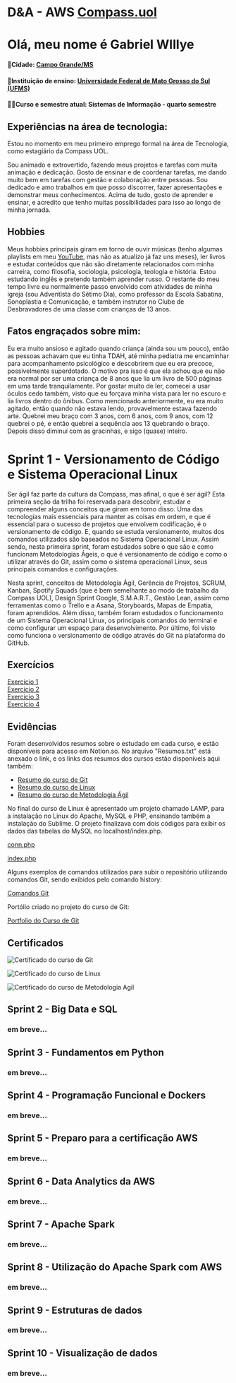 # D&A - AWS [Compass.uol](https://compass.uol/pt/home/?utm_source=google-ads&utm_medium=ppc&utm_campaign=compasso-uol-institucional&utm_term=compass+uol)

# Olá, meu nome é Gabriel WIllye

#### 🏡Cidade: [Campo Grande/MS](https://www.google.com.br/maps/place/Campo+Grande,+MS/@-20.6258611,-54.8465322,10z/data=!3m1!4b1!4m6!3m5!1s0x9486f3f8b2834447:0xa35a7db8b968e5fd!8m2!3d-20.6281521!4d-54.5218074!16s%2Fg%2F11rgdh3sd7?entry=ttu)
#### 🏫Instituição de ensino: [Universidade Federal de Mato Grosso do Sul (UFMS)](https://www.ufms.br/)
#### 👨‍🎓Curso e semestre atual: Sistemas de Informação - quarto semestre

## Experiências na área de tecnologia:

Estou no momento em meu primeiro emprego formal na área de Tecnologia, como estagiário da Compass UOL.

Sou animado e extrovertido, fazendo meus projetos e tarefas com muita animação e dedicação. Gosto de ensinar e de coordenar tarefas, me dando muito bem em tarefas com gestão e colaboração entre pessoas. Sou dedicado e amo trabalhos em que posso discorrer, fazer apresentações e demonstrar meus conhecimentos. Acima de tudo, gosto de aprender e ensinar, e acredito que tenho muitas possibilidades para isso ao longo de minha jornada.

## Hobbies

Meus hobbies principais giram em torno de ouvir músicas (tenho algumas playlists em meu [YouTube](https://www.youtube.com/@gabrielwillye/playlists), mas não as atualizo já faz uns meses), ler livros e estudar conteúdos que não são diretamente relacionados com minha carreira, como filosofia, sociologia, psicologia, teologia e história. Estou estudando inglês e pretendo também aprender russo.
O restante do meu tempo livre eu normalmente passo envolvido com atividades de minha igreja (sou Adventista do Sétimo Dia), como professor da Escola Sabatina, Sonoplastia e Comunicação, e também instrutor no Clube de Desbravadores de uma classe com crianças de 13 anos. 

## Fatos engraçados sobre mim:

Eu era muito ansioso e agitado quando criança (ainda sou um pouco), então as pessoas achavam que eu tinha TDAH, até minha pediatra me encaminhar para acompanhamento psicológico e descobrirem que eu era precoce, possivelmente superdotado. O motivo pra isso é que ela achou que eu não era normal por ser uma criança de 8 anos que lia um livro de 500 páginas em uma tarde tranquilamente.
Por gostar muito de ler, comecei a usar óculos cedo também, visto que eu forçava minha vista para ler no escuro e lia livros dentro do ônibus. Como mencionado anteriormente, eu era muito agitado, então quando não estava lendo, provavelmente estava fazendo arte. Quebrei meu braço com 3 anos, com 6 anos, com 9 anos, com 12 quebrei o pé, e então quebrei a sequência aos 13 quebrando o braço. Depois disso diminuí com as gracinhas, e sigo (quase) inteiro.

# Sprint 1 - Versionamento de Código e Sistema Operacional Linux

Ser ágil faz parte da cultura da Compass, mas afinal, o que é ser ágil? Esta primeira seção da trilha foi reservada para descobrir, estudar e compreender alguns conceitos que giram em torno disso. Uma das tecnologias mais essenciais para manter as coisas em ordem, e que é essencial para o sucesso de projetos que envolvem codificação, é o versionamento de código. E, quando se estuda versionamento, muitos dos comandos utilizados são baseados no Sistema Operacional Linux. Assim sendo, nesta primeira sprint, foram estudados sobre o que são e como funcionam Metodologias Ágeis, o que é versionamento de código e como o utilizar através do Git, assim como o sistema operacional Linux, seus principais comandos e configurações.

Nesta sprint, conceitos de Metodologia Ágil, Gerência de Projetos, SCRUM, Kanban, Spotify Squads (que é bem semelhante ao modo de trabalho da Compass UOL), Design Sprint Google, S.M.A.R.T., Gestão Lean, assim como ferramentas como o Trello e a Asana, Storyboards, Mapas de Empatia, foram aprendidos. Além disso, também foram estudados o funcionamento de um Sistema Operacional Linux, os principais comandos do terminal e como configurar um espaço para desenvolvimento. Por último, foi visto como funciona o versionamento de código através do Git na plataforma do GitHub. 

## Exercícios

[Exercício 1](exercicios/ex1.md)  
[Exercicio 2](exercicios/ex2.md)  
[Exercicio 3](exercicios/ex3.md)  
[Exercicio 4](exercicios/ex4.md)


## Evidências

Foram desenvolvidos resumos sobre o estudado em cada curso, e estão disponíveis para acesso em Notion.so. No arquivo "Resumos.txt" está anexado o link, e os links  dos resumos dos cursos estão disponíveis aqui também:
* [Resumo do curso de Git](https://gabrielwillye.notion.site/gabrielwillye/Comandos-Git-7f64ad1cb110467bb12d9ffc79396d9a) 
* [Resumo do curso de Linux](https://gabrielwillye.notion.site/gabrielwillye/Comandos-Linux-1f45ebb40fdc47b49a16f798aa6bfd04)
* [Resumo do curso de Metodologia Ágil](https://gabrielwillye.notion.site/gabrielwillye/Metodologias-geis-45da3933fdcd43d79e5915fc6fb57228)

No final do curso de Linux é apresentado um projeto chamado LAMP, para a instalação no Linux do Apache, MySQL e PHP, ensinando também a instalação do Sublime. O projeto finalizava com dois códigos para exibir os dados das tabelas do MySQL no localhost/index.php.

[conn.php](evidencias/conn.php)

[index.php](index.php)

Alguns exemplos de comandos utilizados para subir o repositório utilizando comandos Git, sendo exibidos pelo comando history:

   [Comandos Git](evidencias.png)

Portólio criado no projeto do curso de Git:

   [Portfolio do Curso de Git](evidencias/PrintPortfolio.png)

## Certificados

![Certificado do curso de Git](Sprint_1/certificados/Git.jpg)

![Certificado do curso de Linux](Sprint_1/certificados/Linux.jpg)

![Certificado do curso de Metodologia Agil](Sprint_1/certificados/MetodologiaAgil.jpg)

## Sprint 2 - Big Data e SQL
### em breve...
## Sprint 3 - Fundamentos em Python
### em breve...
## Sprint 4 - Programação Funcional e Dockers
### em breve...
## Sprint 5 - Preparo para a certificação AWS
### em breve...
## Sprint 6 - Data Analytics da AWS
### em breve...
## Sprint 7 - Apache Spark
### em breve...
## Sprint 8 -  Utilização do Apache Spark com AWS
### em breve...
## Sprint 9 - Estruturas de dados
### em breve...
## Sprint 10 - Visualização de dados
### em breve...
